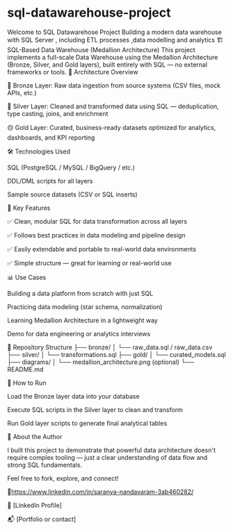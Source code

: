 # sql-datawarehouse-project
Welcome to SQL Datawarehose Project 
Building a modern data warehouse  with SQL Server , including ETL processes ,data modelling and analytics
🏗️ SQL-Based Data Warehouse (Medallion Architecture)
This project implements a full-scale Data Warehouse using the Medallion Architecture (Bronze, Silver, and Gold layers), built entirely with SQL — no external frameworks or tools.
🧱 Architecture Overview

🔹 Bronze Layer: Raw data ingestion from source systems (CSV files, mock APIs, etc.)

🔸 Silver Layer: Cleaned and transformed data using SQL — deduplication, type casting, joins, and enrichment

🟡 Gold Layer: Curated, business-ready datasets optimized for analytics, dashboards, and KPI reporting

🛠️ Technologies Used

SQL (PostgreSQL / MySQL / BigQuery / etc.)

DDL/DML scripts for all layers

Sample source datasets (CSV or SQL inserts)

🚀 Key Features

✅ Clean, modular SQL for data transformation across all layers

✅ Follows best practices in data modeling and pipeline design

✅ Easily extendable and portable to real-world data environments

✅ Simple structure — great for learning or real-world use

📊 Use Cases

Building a data platform from scratch with just SQL

Practicing data modeling (star schema, normalization)

Learning Medallion Architecture in a lightweight way

Demo for data engineering or analytics interviews

📁 Repository Structure
├── bronze/
│   └── raw_data.sql / raw_data.csv
├── silver/
│   └── transformations.sql
├── gold/
│   └── curated_models.sql
├── diagrams/
│   └── medallion_architecture.png (optional)
└── README.md

📌 How to Run

Load the Bronze layer data into your database

Execute SQL scripts in the Silver layer to clean and transform

Run Gold layer scripts to generate final analytical tables

📢 About the Author

I built this project to demonstrate that powerful data architecture doesn't require complex tooling — just a clear understanding of data flow and strong SQL fundamentals.

Feel free to fork, explore, and connect!

🔗https://www.linkedin.com/in/saranya-nandavaram-3ab460282/



🔗 [LinkedIn Profile]

📬 [Portfolio or contact]
